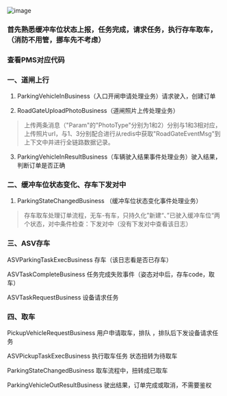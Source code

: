 ![image](https://github.com/user-attachments/assets/3db583d9-0593-4e09-b0c0-7325968a2785)

### 首先熟悉缓冲车位状态上报，任务完成，请求任务，执行存车取车，（消防不用管，挪车先不考虑）
### 查看PMS对应代码

### 一、道闸上行
1. ParkingVehicleInBusiness（入口开闸申请处理业务）请求驶入，创建订单

2. RoadGateUploadPhotoBusiness（道闸照片上传处理业务）

> 上传两条消息（"Param"的"PhotoType"分别为1和2）分别与1和3相对应，上传照片url，与1、3分别配合进行从redis中获取"RoadGateEventMsg"到上下文中并进行全链路数据记录。

3. ParkingVehicleInResultBusiness（车辆驶入结果事件处理业务）驶入结果，判断订单是否正确

### 二、缓冲车位状态变化、存车下发对中
1. ParkingStateChangedBusiness （缓冲车位状态变化事件处理业务）
>  存车取车处理订单流程，无车-有车，只持久化”新建“、”已驶入缓冲车位“两个状态，对中条件检查：下发对中（没有下发对中查看该日志）

### 三、ASV存车
ASVParkingTaskExecBusiness 存车（该日志看是否已存车）

ASVTaskCompleteBusiness 任务完成失败事件（姿态对中后，存车code，取车）

ASVTaskRequestBusiness 设备请求任务

### 四、取车
PickupVehicleRequestBusiness 用户申请取车，排队 ，排队后下发设备请求任务

ASVPickupTaskExecBusiness 执行取车任务  状态扭转为待取车

ParkingStateChangedBusiness 取车流程中，扭转成已取车

ParkingVehicleOutResultBusiness 驶出结果，订单完成或取消，不需要鉴权